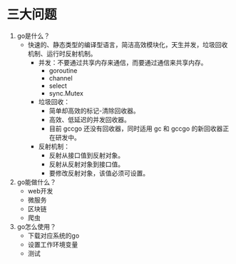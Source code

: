 # 三大问题
1. go是什么？
    - 快速的、静态类型的编译型语言，简洁高效模块化，天生并发，垃圾回收机制、运行时反射机制。
        - 并发：不要通过共享内存来通信，而要通过通信来共享内存。
            - goroutine
            - channel
            - select
            - sync.Mutex
        - 垃圾回收：
            - 简单却高效的标记-清除回收器。
            - 高效、低延迟的并发回收器。
            - 目前 gccgo 还没有回收器，同时适用 gc 和 gccgo 的新回收器正在研发中。
        - 反射机制：
            - 反射从接口值到反射对象。
            - 反射从反射对象到接口值。
            - 要修改反射对象，该值必须可设置。
2. go能做什么？
    - web开发
    - 微服务
    - 区块链
    - 爬虫
3. go怎么使用？
    - 下载对应系统的go
    - 设置工作环境变量
    - 测试
